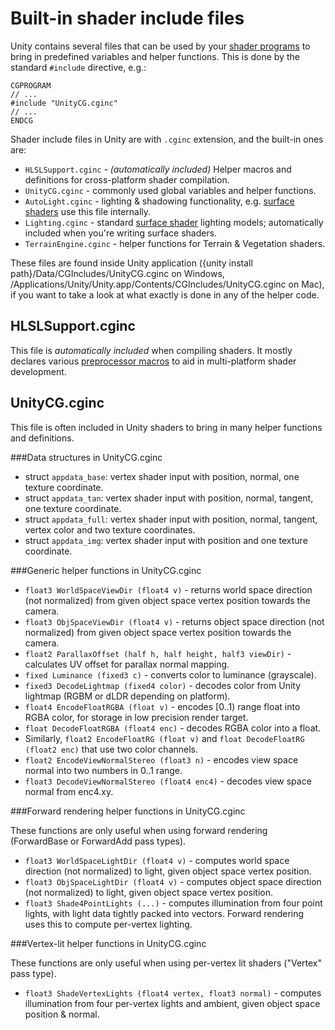 Built-in shader include files
=============================


Unity contains several files that can be used by your [shader programs](SL-ShaderPrograms.html) to bring in predefined variables and helper functions. This is done by the standard `#include` directive, e.g.:

    CGPROGRAM
    // ...
    #include "UnityCG.cginc"
    // ...
    ENDCG

Shader include files in Unity are with `.cginc` extension, and the built-in ones are:
* `HLSLSupport.cginc` - _(automatically included)_ Helper macros and definitions for cross-platform shader compilation.
* `UnityCG.cginc` - commonly used global variables and helper functions.
* `AutoLight.cginc` - lighting & shadowing functionality, e.g. [surface shaders](SL-SurfaceShaders.html) use this file internally.
* `Lighting.cginc` - standard [surface shader](SL-SurfaceShaders.html) lighting models; automatically included when you're writing surface shaders.
* `TerrainEngine.cginc` - helper functions for Terrain & Vegetation shaders.

These files are found inside Unity application (<span class=menu>{unity install path}/Data/CGIncludes/UnityCG.cginc</span> on Windows, <span class=menu>/Applications/Unity/Unity.app/Contents/CGIncludes/UnityCG.cginc</span> on Mac), if you want to take a look at what exactly is done in any of the helper code.


HLSLSupport.cginc
-----------------


This file is _automatically included_ when compiling shaders. It mostly declares various [preprocessor macros](SL-BuiltinMacros.html) to aid in multi-platform shader development.


UnityCG.cginc
-------------


This file is often included in Unity shaders to bring in many helper functions and definitions.

###Data structures in UnityCG.cginc

* struct `appdata_base`: vertex shader input with position, normal, one texture coordinate.
* struct `appdata_tan`: vertex shader input with position, normal, tangent, one texture coordinate.
* struct `appdata_full`: vertex shader input with position, normal, tangent, vertex color and two texture coordinates.
* struct `appdata_img`: vertex shader input with position and one texture coordinate.

###Generic helper functions in UnityCG.cginc

* `float3 WorldSpaceViewDir (float4 v)` - returns world space direction (not normalized) from given object space vertex position towards the camera.
* `float3 ObjSpaceViewDir (float4 v)` - returns object space direction (not normalized) from given object space vertex position towards the camera.
* `float2 ParallaxOffset (half h, half height, half3 viewDir)` - calculates UV offset for parallax normal mapping.
* `fixed Luminance (fixed3 c)` - converts color to luminance (grayscale).
* `fixed3 DecodeLightmap (fixed4 color)` - decodes color from Unity lightmap (RGBM or dLDR depending on platform).
* `float4 EncodeFloatRGBA (float v)` - encodes [0..1) range float into RGBA color, for storage in low precision render target.
* `float DecodeFloatRGBA (float4 enc)` - decodes RGBA color into a float.
* Similarly, `float2 EncodeFloatRG (float v)` and `float DecodeFloatRG (float2 enc)` that use two color channels.
* `float2 EncodeViewNormalStereo (float3 n)` - encodes view space normal into two numbers in 0..1 range.
* `float3 DecodeViewNormalStereo (float4 enc4)` - decodes view space normal from enc4.xy.

###Forward rendering helper functions in UnityCG.cginc

These functions are only useful when using forward rendering (ForwardBase or ForwardAdd pass types).

* `float3 WorldSpaceLightDir (float4 v)` - computes world space direction (not normalized) to light, given object space vertex position.
* `float3 ObjSpaceLightDir (float4 v)` - computes object space direction (not normalized) to light, given object space vertex position.
* `float3 Shade4PointLights (...)` - computes illumination from four point lights, with light data tightly packed into vectors. Forward rendering uses this to compute per-vertex lighting.


###Vertex-lit helper functions in UnityCG.cginc

These functions are only useful when using per-vertex lit shaders ("Vertex" pass type).

* `float3 ShadeVertexLights (float4 vertex, float3 normal)` - computes illumination from four per-vertex lights and ambient, given object space position & normal.
